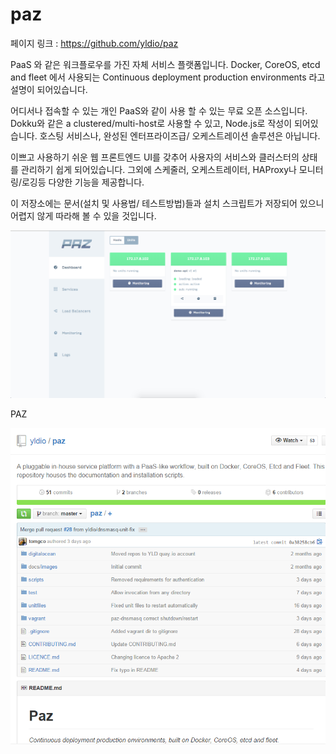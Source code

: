 # paz

페이지 링크 : https://github.com/yldio/paz

PaaS 와 같은 워크플로우를 가진 자체 서비스 플랫폼입니다. 
Docker, CoreOS, etcd and fleet 에서 사용되는 Continuous deployment production environments 라고 설명이 되어있습니다. 

어디서나 접속할 수 있는 개인 PaaS와 같이 사용 할 수 있는 무료 오픈 소스입니다. 
Dokku와 같은  a clustered/multi-host로 사용할 수 있고, Node.js로 작성이 되어있습니다. 
호스팅 서비스나, 완성된 엔터프라이즈급/ 오케스트레이션 솔루션은 아닙니다. 

이쁘고 사용하기 쉬운 웹 프론트엔드 UI를 갖추어 사용자의 서비스와 클러스터의 상태를 관리하기 쉽게 되어있습니다. 
그외에 스케줄러, 오케스트레이터, HAProxy나 모니터링/로깅등 다양한 기능을 제공합니다. 

이 저장소에는 문서(설치 및 사용법/ 테스트방법)들과 설치 스크립트가 저장되어 있으니 
어렵지 않게 따라해 볼 수 있을 것입니다. 

![이미지](../img/005$14$01.PNG)

PAZ

![이미지](../img/005$14$02.PNG)
